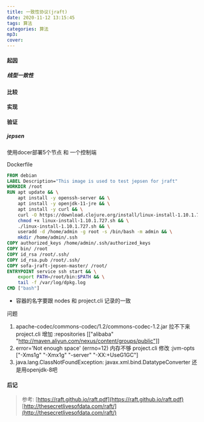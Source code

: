 ```yaml
---
title: 一致性协议(jraft)
date: 2020-11-12 13:15:45
tags: 算法
categories: 算法
mp3:
cover:
---
```

#### 起因

##### 线型一致性

#### 比较

#### 实现

#### 验证

##### jepsen
使用docer部署5个节点 和 一个控制端

Dockerfile

```Dockerfile
FROM debian
LABEL Description="This image is used to test jepsen for jraft"
WORKDIR /root
RUN apt update && \
	apt install -y openssh-server && \
	apt install -y openjdk-11-jre && \
	apt install -y curl && \
	curl -O https://download.clojure.org/install/linux-install-1.10.1.727.sh &&\
	chmod +x linux-install-1.10.1.727.sh && \
	./linux-install-1.10.1.727.sh && \
	useradd -d /home/admin -g root -s /bin/bash -m admin && \
	mkdir /home/admin/.ssh 
COPY authorized_keys /home/admin/.ssh/authorized_keys
COPY bin/ /root
COPY id_rsa /root/.ssh/
COPY id_rsa.pub /root/.ssh/
COPY sofa-jraft-jepsen-master/ /root/
ENTRYPOINT service ssh start && \
    export PATH=/root/bin:$PATH && \
    tail -f /var/log/dpkg.log
CMD ["bash"]
```

* 容器的名字要跟 nodes 和 project.cli 记录的一致


问题
1. apache-codec/commons-codec/1.2/commons-codec-1.2.jar 拉不下来
project.cli 增加 :repositories [["alibaba" "http://maven.aliyun.com/nexus/content/groups/public"]]
2. error='Not enough space' (errno=12) 内存不够
project.cli 修改 :jvm-opts ["-Xms1g" "-Xmx1g" "-server" "-XX:+UseG1GC"]
3. java.lang.ClassNotFoundException: javax.xml.bind.DatatypeConverter 还是用openjdk-8吧




#### 后记




> 参考:
[https://raft.github.io/raft.pdf](https://raft.github.io/raft.pdf)
[http://thesecretlivesofdata.com/raft/](http://thesecretlivesofdata.com/raft/)

